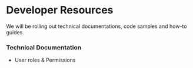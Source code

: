 # Developer Resources 
 
We will be rolling out technical documentations, code samples and how-to guides.  

### Technical Documentation 

- User roles & Permissions  
